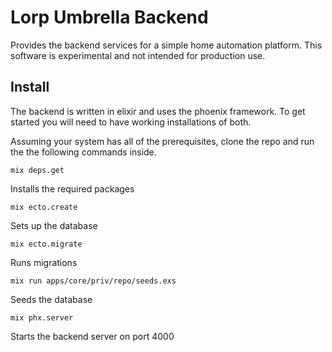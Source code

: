 # Lorp Umbrella Backend

Provides the backend services for a simple home automation platform. This software is experimental and not intended for production use.

## Install

The backend is written in elixir and uses the phoenix framework. To get started you will need to have working installations of both.

Assuming your system has all of the prerequisites, clone the repo and run the the following commands inside.

```
mix deps.get
```
Installs the required packages

```
mix ecto.create
```
Sets up the database

```
mix ecto.migrate
```

Runs migrations

```
mix run apps/core/priv/repo/seeds.exs
```

Seeds the database

```
mix phx.server
```

Starts the backend server on port 4000
